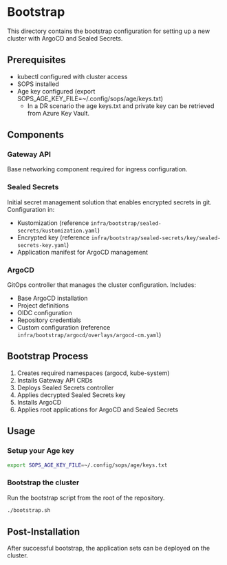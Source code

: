 # Bootstrap

This directory contains the bootstrap configuration for setting up a new cluster with ArgoCD and Sealed Secrets.

## Prerequisites

- kubectl configured with cluster access
- SOPS installed
- Age key configured (export SOPS_AGE_KEY_FILE=~/.config/sops/age/keys.txt)
  - In a DR scenario the age keys.txt and private key can be retrieved from Azure Key Vault.

## Components

### Gateway API

Base networking component required for ingress configuration.

### Sealed Secrets

Initial secret management solution that enables encrypted secrets in git. Configuration in:

- Kustomization (reference `infra/bootstrap/sealed-secrets/kustomization.yaml`)
- Encrypted key (reference `infra/bootstrap/sealed-secrets/key/sealed-secrets-key.yaml`)
- Application manifest for ArgoCD management

### ArgoCD

GitOps controller that manages the cluster configuration. Includes:

- Base ArgoCD installation
- Project definitions
- OIDC configuration
- Repository credentials
- Custom configuration (reference `infra/bootstrap/argocd/overlays/argocd-cm.yaml`)

## Bootstrap Process

1. Creates required namespaces (argocd, kube-system)
2. Installs Gateway API CRDs
3. Deploys Sealed Secrets controller
4. Applies decrypted Sealed Secrets key
5. Installs ArgoCD
6. Applies root applications for ArgoCD and Sealed Secrets

## Usage

### Setup your Age key

```bash
export SOPS_AGE_KEY_FILE=~/.config/sops/age/keys.txt
```

### Bootstrap the cluster

Run the bootstrap script from the root of the repository.

```bash
./bootstrap.sh
```

## Post-Installation

After successful bootstrap, the application sets can be deployed on the cluster.
